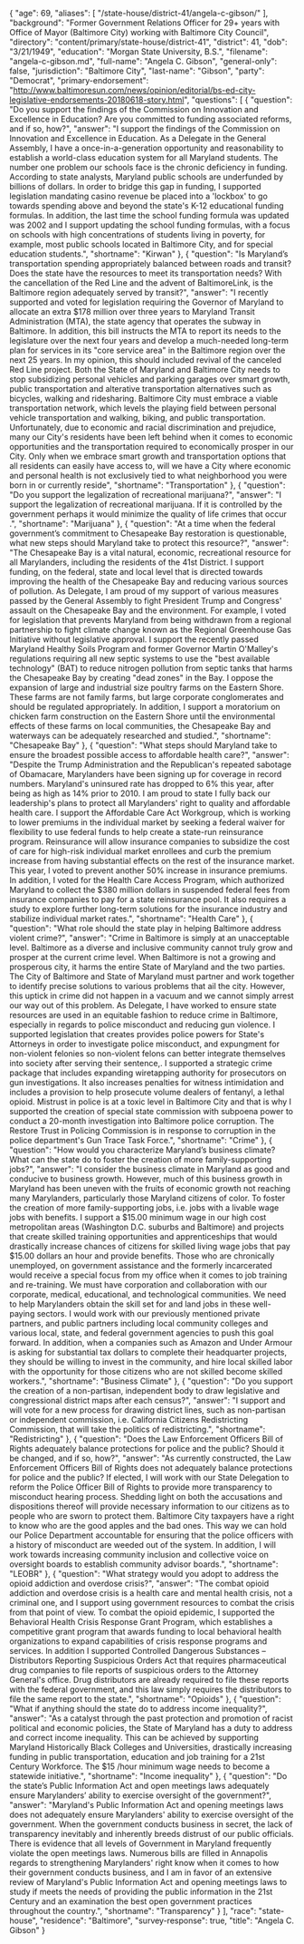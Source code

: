 {
  "age": 69,
  "aliases": [
    "/state-house/district-41/angela-c-gibson/"
  ],
  "background": "Former Government Relations Officer for 29+ years with Office of Mayor (Baltimore City) working with Baltimore City Council",
  "directory": "content/primary/state-house/district-41",
  "district": 41,
  "dob": "3/21/1949",
  "education": "Morgan State University, B.S.",
  "filename": "angela-c-gibson.md",
  "full-name": "Angela C. Gibson",
  "general-only": false,
  "jurisdiction": "Baltimore City",
  "last-name": "Gibson",
  "party": "Democrat",
  "primary-endorsement": "http://www.baltimoresun.com/news/opinion/editorial/bs-ed-city-legislative-endorsements-20180618-story.html",
  "questions": [
    {
      "question": "Do you support the findings of the Commission on Innovation and Excellence in Education? Are you committed to funding associated reforms, and if so, how?",
      "answer": "I support the findings of the Commission on Innovation and Excellence in Education. As a Delegate in the General Assembly, I have a once-in-a-generation opportunity and reasonability to establish a world-class education system for all Maryland students. The number one problem our schools face is the chronic deficiency in funding. According to state analysts, Maryland public schools are underfunded by billions of dollars. In order to bridge this gap in funding, I supported legislation mandating casino revenue be placed into a 'lockbox' to go towards spending above and beyond the state's K-12 educational funding formulas. In addition, the last time the school funding formula was updated was 2002 and I support updating the school funding formulas, with a focus on schools with high concentrations of students living in poverty, for example, most public schools located in Baltimore City, and for special education students.",
      "shortname": "Kirwan"
    },
    {
      "question": "Is Maryland’s transportation spending appropriately balanced between roads and transit? Does the state have the resources to meet its transportation needs? With the cancellation of the Red Line and the advent of BaltimoreLink, is the Baltimore region adequately served by transit?",
      "answer": "I recently supported and voted for legislation requiring the Governor of Maryland to allocate an extra $178 million over three years to Maryland Transit Administration (MTA), the state agency that operates the subway in Baltimore. In addition, this bill instructs the MTA to report its needs to the legislature over the next four years and develop a much-needed long-term plan for services in its \"core service area\" in the Baltimore region over the next 25 years. In my opinion, this should included revival of the canceled Red Line project. Both the State of Maryland and Baltimore City needs to stop subsidizing personal vehicles and parking garages over smart growth, public transportation and alterative transportation alternatives such as bicycles, walking and ridesharing. Baltimore City must embrace a viable transportation network, which levels the playing field between personal vehicle transportation and walking, biking, and public transportation. Unfortunately, due to economic and racial discrimination and prejudice, many our City's residents have been left behind when it comes to economic opportunities and the transportation required to economically prosper in our City. Only when we embrace smart growth and transportation options that all residents can easily have access to, will we have a City where economic and personal health is not exclusively tied to what neighborhood you were born in or currently reside",
      "shortname": "Transportation"
    },
    {
      "question": "Do you support the legalization of recreational marijuana?",
      "answer": "I support the legalization of recreational marijuana. If it is controlled by the government perhaps it would minimize the quality of life crimes that occur .",
      "shortname": "Marijuana"
    },
    {
      "question": "At a time when the federal government’s commitment to Chesapeake Bay restoration is questionable, what new steps should Maryland take to protect this resource?",
      "answer": "The Chesapeake Bay is a vital natural, economic, recreational resource for all Marylanders, including the residents of the 41st District. I support funding, on the federal, state and local level that is directed towards improving the health of the Chesapeake Bay and reducing various sources of pollution. As Delegate, I am proud of my support of various measures passed by the General Assembly to fight President Trump and Congress' assault on the Chesapeake Bay and the environment. For example, I voted for legislation that prevents Maryland from being withdrawn from a regional partnership to fight climate change known as the Regional Greenhouse Gas Initiative without legislative approval. I support the recently passed Maryland Healthy Soils Program and former Governor Martin O'Malley's regulations requiring all new septic systems to use the \"best available technology\" (BAT) to reduce nitrogen pollution from septic tanks that harms the Chesapeake Bay by creating \"dead zones\" in the Bay. I oppose the expansion of large and industrial size poultry farms on the Eastern Shore. These farms are not family farms, but large corporate conglomerates and should be regulated appropriately. In addition, I support a moratorium on chicken farm construction on the Eastern Shore until the environmental effects of these farms on local communities, the Chesapeake Bay and waterways can be adequately researched and studied.",
      "shortname": "Chesapeake Bay"
    },
    {
      "question": "What steps should Maryland take to ensure the broadest possible access to affordable health care?",
      "answer": "Despite the Trump Administration and the Republican's repeated sabotage of Obamacare, Marylanders have been signing up for coverage in record numbers. Maryland's uninsured rate has dropped to 6% this year, after being as high as 14% prior to 2010. I am proud to state I fully back our leadership's plans to protect all Marylanders' right to quality and affordable health care. I support the Affordable Care Act Workgroup, which is working to lower premiums in the individual market by seeking a federal waiver for flexibility to use federal funds to help create a state-run reinsurance program. Reinsurance will allow insurance companies to subsidize the cost of care for high-risk individual market enrollees and curb the premium increase from having substantial effects on the rest of the insurance market. This year, I voted to prevent another 50% increase in insurance premiums. In addition, I voted for the Health Care Access Program, which authorized Maryland to collect the $380 million dollars in suspended federal fees from insurance companies to pay for a state reinsurance pool. It also requires a study to explore further long-term solutions for the insurance industry and stabilize individual market rates.",
      "shortname": "Health Care"
    },
    {
      "question": "What role should the state play in helping Baltimore address violent crime?",
      "answer": "Crime in Baltimore is simply at an unacceptable level. Baltimore as a diverse and inclusive community cannot truly grow and prosper at the current crime level. When Baltimore is not a growing and prosperous city, it harms the entire State of Maryland and the two parties. The City of Baltimore and State of Maryland must partner and work together to identify precise solutions to various problems that ail the city. However, this uptick in crime did not happen in a vacuum and we cannot simply arrest our way out of this problem. As Delegate, I have worked to ensure state resources are used in an equitable fashion to reduce crime in Baltimore, especially in regards to police misconduct and reducing gun violence. I supported legislation that creates provides police powers for State's Attorneys in order to investigate police misconduct, and expungment for non-violent felonies so non-violent felons can better integrate themselves into society after serving their sentence,. I supported a strategic crime package that includes expanding wiretapping authority for prosecutors on gun investigations. It also increases penalties for witness intimidation and includes a provision to help prosecute volume dealers of fentanyl, a lethal opioid. Mistrust in police is at a toxic level in Baltimore City and that is why I supported the creation of special state commission with subpoena power to conduct a 20-month investigation into Baltimore police corruption. The Restore Trust in Policing Commission is in response to corruption in the police department's Gun Trace Task Force.",
      "shortname": "Crime"
    },
    {
      "question": "How would you characterize Maryland’s business climate? What can the state do to foster the creation of more family-supporting jobs?",
      "answer": "I consider the business climate in Maryland as good and conducive to business growth. However, much of this business growth in Maryland has been uneven with the fruits of economic growth not reaching many Marylanders, particularly those Maryland citizens of color. To foster the creation of more family-supporting jobs, i.e. jobs with a livable wage jobs with benefits. I support a $15.00 minimum wage in our high cost metropolitan areas (Washington D.C. suburbs and Baltimore) and projects that create skilled training opportunities and apprenticeships that would drastically increase chances of citizens for skilled living wage jobs that pay $15.00 dollars an hour and provide benefits. Those who are chronically unemployed, on government assistance and the formerly incarcerated would receive a special focus from my office when it comes to job training and re-training. We must have corporation and collaboration with our corporate, medical, educational, and technological communities. We need to help Marylanders obtain the skill set for and land jobs in these well-paying sectors. I would work with our previously mentioned private partners, and public partners including local community colleges and various local, state, and federal government agencies to push this goal forward. In addition, when a companies such as Amazon and Under Armour is asking for substantial tax dollars to complete their headquarter projects, they should be willing to invest in the community, and hire local skilled labor with the opportunity for those citizens who are not skilled become skilled workers.",
      "shortname": "Business Climate"
    },
    {
      "question": "Do you support the creation of a non-partisan, independent body to draw legislative and congressional district maps after each census?",
      "answer": "I support and will vote for a new process for drawing district lines, such as non-partisan or independent commission, i.e. California Citizens Redistricting Commission, that will take the politics of redistricting.",
      "shortname": "Redistricting"
    },
    {
      "question": "Does the Law Enforcement Officers Bill of Rights adequately balance protections for police and the public? Should it be changed, and if so, how?",
      "answer": "As currently constructed, the Law Enforcement Officers Bill of Rights does not adequately balance protections for police and the public? If elected, I will work with our State Delegation to reform the Police Officer Bill of Rights to provide more transparency to misconduct hearing process. Shedding light on both the accusations and dispositions thereof will provide necessary information to our citizens as to people who are sworn to protect them. Baltimore City taxpayers have a right to know who are the good apples and the bad ones. This way we can hold our Police Department accountable for ensuring that the police officers with a history of misconduct are weeded out of the system. In addition, I will work towards increasing community inclusion and collective voice on oversight boards to establish community advisor boards.",
      "shortname": "LEOBR"
    },
    {
      "question": "What strategy would you adopt to address the opioid addiction and overdose crisis?",
      "answer": "The combat opioid addiction and overdose crisis is a health care and mental health crisis, not a criminal one, and I support using government resources to combat the crisis from that point of view. To combat the opioid epidemic, I supported the Behavioral Health Crisis Response Grant Program, which establishes a competitive grant program that awards funding to local behavioral health organizations to expand capabilities of crisis response programs and services. In addition I supported Controlled Dangerous Substances – Distributors Reporting Suspicious Orders Act that requires pharmaceutical drug companies to file reports of suspicious orders to the Attorney General's office. Drug distributors are already required to file these reports with the federal government, and this law simply requires the distributors to file the same report to the state.",
      "shortname": "Opioids"
    },
    {
      "question": "What if anything should the state do to address income inequality?",
      "answer": "As a catalyst through the past protection and promotion of racist political and economic policies, the State of Maryland has a duty to address and correct income inequality. This can be achieved by supporting Maryland Historically Black Colleges and Universities, drastically increasing funding in public transportation, education and job training for a 21st Century Workforce. The $15 /hour minimum wage needs to become a statewide initiative.",
      "shortname": "Income inequality"
    },
    {
      "question": "Do the state’s Public Information Act and open meetings laws adequately ensure Marylanders’ ability to exercise oversight of the government?",
      "answer": "Maryland's Public Information Act and opening meetings laws does not adequately ensure Marylanders' ability to exercise oversight of the government. When the government conducts business in secret, the lack of transparency inevitably and inherently breeds distrust of our public officials. There is evidence that all levels of Government in Maryland frequently violate the open meetings laws. Numerous bills are filled in Annapolis regards to strengthening Marylanders' right know when it comes to how their government conducts business, and I am in favor of an extensive review of Maryland's Public Information Act and opening meetings laws to study if meets the needs of providing the public information in the 21st Century and an examination the best open government practices throughout the country.",
      "shortname": "Transparency"
    }
  ],
  "race": "state-house",
  "residence": "Baltimore",
  "survey-response": true,
  "title": "Angela C. Gibson"
}
